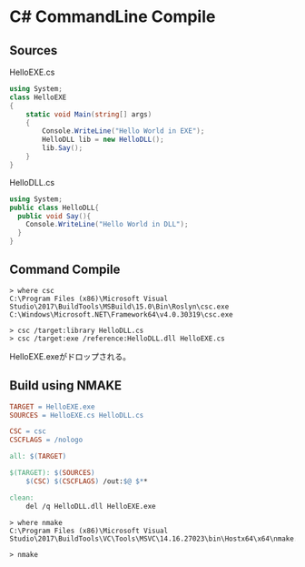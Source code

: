 # C# CommandLine Compile

## Sources

HelloEXE.cs

```C#
using System;
class HelloEXE
{
    static void Main(string[] args)
    {
        Console.WriteLine("Hello World in EXE");
        HelloDLL lib = new HelloDLL();
        lib.Say();
    }
}
```

HelloDLL.cs

```C#
using System;
public class HelloDLL{
  public void Say(){
    Console.WriteLine("Hello World in DLL");
  }
}
```

## Command Compile

```dos
> where csc
C:\Program Files (x86)\Microsoft Visual Studio\2017\BuildTools\MSBuild\15.0\Bin\Roslyn\csc.exe
C:\Windows\Microsoft.NET\Framework64\v4.0.30319\csc.exe
```

```dos
> csc /target:library HelloDLL.cs
> csc /target:exe /reference:HelloDLL.dll HelloEXE.cs
```

HelloEXE.exeがドロップされる。

## Build using NMAKE

```makefile
TARGET = HelloEXE.exe
SOURCES = HelloEXE.cs HelloDLL.cs

CSC = csc
CSCFLAGS = /nologo

all: $(TARGET)

$(TARGET): $(SOURCES)
    $(CSC) $(CSCFLAGS) /out:$@ $**

clean:
    del /q HelloDLL.dll HelloEXE.exe
```

```dos
> where nmake
C:\Program Files (x86)\Microsoft Visual Studio\2017\BuildTools\VC\Tools\MSVC\14.16.27023\bin\Hostx64\x64\nmake.exe
```

```dos
> nmake
```
